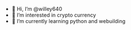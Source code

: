 - 👋 Hi, I’m @willey640
- 👀 I’m interested in crypto currency
- 🌱 I’m currently learning python and webuilding
<!---
willey640/willey640 is a ✨ special ✨ repository because its `README.md` (this file) appears on your GitHub profile.
You can click the Preview link to take a look at your changes.
--->

